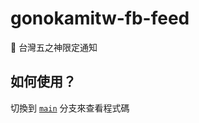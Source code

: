 # gonokamitw-fb-feed
🍜 台灣五之神限定通知
## 如何使用？
切換到 [`main`](https://github.com/gnehs/gonokamitw-feed/tree/main) 分支來查看程式碼